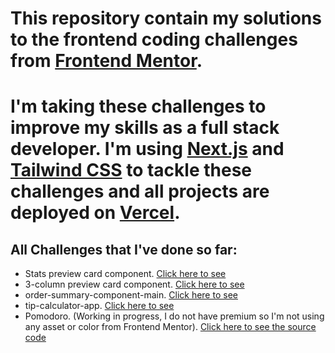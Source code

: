 # This repository contain my solutions to the frontend coding challenges from [Frontend Mentor](https://www.frontendmentor.io/challenges). 
# I'm taking these challenges to improve my skills as a full stack developer.  I'm using [Next.js](https://nextjs.org/) and [Tailwind CSS](https://tailwindcss.com/) to tackle these challenges and all projects are deployed on [Vercel](https://vercel.com/).

## All Challenges that I've done so far:
- Stats preview card component. [Click here to see](https://frontend-mentor-challenges-stats-card-k1da2lm0v-hangczz.vercel.app/)
- 3-column preview card component. [Click here to see](https://frontend-mentor-challenges-nextjs.vercel.app/)
- order-summary-component-main. [Click here to see](https://frontend-mentor-challenges-order-summary-component-main.vercel.app/)
- tip-calculator-app. [Click here to see](https://frontend-mentor-challenge-tip-calculator-app.vercel.app/)
- Pomodoro. (Working in progress, I do not have premium so I'm not using any asset or color from Frontend Mentor). [Click here to see the source code](https://github.com/HangCcZ/Pomodoro)
